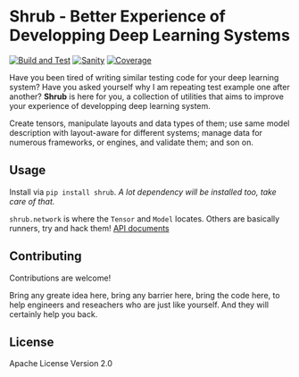 Shrub - Better Experience of Developping Deep Learning Systems
==============================================================

[![Build and Test](https://github.com/jackwish/shrub/workflows/Build%20and%20Test/badge.svg)](https://github.com/jackwish/shrub/actions?query=workflow%3A%22Build+and+Test%22)
[![Sanity](https://github.com/jackwish/shrub/workflows/Sanity/badge.svg)](https://github.com/jackwish/shrub/actions?query=workflow%3ASanity)
[![Coverage](https://codecov.io/gh/jackwish/shrub/branch/master/graph/badge.svg)](https://codecov.io/gh/jackwish/shrub)


Have you been tired of writing similar testing code for your deep learning system?
Have you asked yourself why I am repeating test example one after another?
**Shrub** is here for you, a collection of utilities that aims to
improve your experience of developping deep learning system.

Create tensors, manipulate layouts and data types of them;
use same model description with layout-aware for different systems;
manage data for numerous frameworks, or engines, and validate them;
and son on.


## Usage

Install via `pip install shrub`. *A lot dependency will be installed too, take care of that.*

`shrub.network` is where the `Tensor` and `Model` locates.
Others are basically runners, try and hack them!
[API documents](https://jackwish.net/shrub/docs)


## Contributing

Contributions are welcome!

Bring any greate idea here, bring any barrier here, bring the code here,
to help engineers and reseachers who are just like yourself.
And they will certainly help you back.


## License

Apache License Version 2.0
